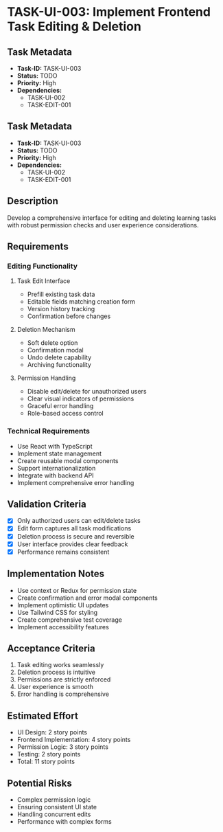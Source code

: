 # TASK-UI-003: Implement Frontend Task Editing & Deletion

## Task Metadata

- **Task-ID:** TASK-UI-003
- **Status:** TODO
- **Priority:** High
- **Dependencies:**
  - TASK-UI-002
  - TASK-EDIT-001

## Task Metadata

- **Task-ID:** TASK-UI-003
- **Status:** TODO
- **Priority:** High
- **Dependencies:**
  - TASK-UI-002
  - TASK-EDIT-001

## Description

Develop a comprehensive interface for editing and deleting learning tasks with robust permission checks and user experience considerations.

## Requirements

### Editing Functionality

1. Task Edit Interface
   - Prefill existing task data
   - Editable fields matching creation form
   - Version history tracking
   - Confirmation before changes

2. Deletion Mechanism
   - Soft delete option
   - Confirmation modal
   - Undo delete capability
   - Archiving functionality

3. Permission Handling
   - Disable edit/delete for unauthorized users
   - Clear visual indicators of permissions
   - Graceful error handling
   - Role-based access control

### Technical Requirements

- Use React with TypeScript
- Implement state management
- Create reusable modal components
- Support internationalization
- Integrate with backend API
- Implement comprehensive error handling

## Validation Criteria

- [x] Only authorized users can edit/delete tasks
- [x] Edit form captures all task modifications
- [x] Deletion process is secure and reversible
- [x] User interface provides clear feedback
- [x] Performance remains consistent

## Implementation Notes

- Use context or Redux for permission state
- Create confirmation and error modal components
- Implement optimistic UI updates
- Use Tailwind CSS for styling
- Create comprehensive test coverage
- Implement accessibility features

## Acceptance Criteria

1. Task editing works seamlessly
2. Deletion process is intuitive
3. Permissions are strictly enforced
4. User experience is smooth
5. Error handling is comprehensive

## Estimated Effort

- UI Design: 2 story points
- Frontend Implementation: 4 story points
- Permission Logic: 3 story points
- Testing: 2 story points
- Total: 11 story points

## Potential Risks

- Complex permission logic
- Ensuring consistent UI state
- Handling concurrent edits
- Performance with complex forms
